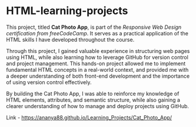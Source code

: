 # HTML-learning-projects

This project, titled <b>Cat Photo App</b>, is part of the <i>Responsive Web Design certification from freeCodeCamp</i>. It serves as a practical application of the HTML skills I have developed throughout the course.

Through this project, I gained valuable experience in structuring web pages using HTML, while also learning how to leverage GitHub for version control and project management. This hands-on project allowed me to implement fundamental HTML concepts in a real-world context, and provided me with a deeper understanding of both front-end development and the importance of using version control effectively.

By building the Cat Photo App, I was able to reinforce my knowledge of HTML elements, attributes, and semantic structure, while also gaining a clearer understanding of how to manage and deploy projects using GitHub.

Link - https://ananya88.github.io/Learning_Projects/Cat_Photo_App/
